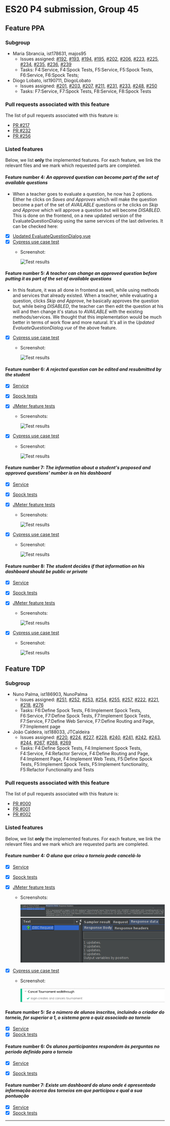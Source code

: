 # ES20 P4 submission, Group 45

## Feature PPA

### Subgroup

 - Maria Sbrancia, ist178631, majos95
   + Issues assigned: [#192](https://github.com/tecnico-softeng/es20tg_45-project/issues/192), [#193](https://github.com/tecnico-softeng/es20tg_45-project/issues/193), [#194](https://github.com/tecnico-softeng/es20tg_45-project/issues/194), [#195](https://github.com/tecnico-softeng/es20tg_45-project/issues/195), [#202](https://github.com/tecnico-softeng/es20tg_45-project/issues/202), [#206](https://github.com/tecnico-softeng/es20tg_45-project/issues/206), [#223](https://github.com/tecnico-softeng/es20tg_45-project/issues/223), [#225](https://github.com/tecnico-softeng/es20tg_45-project/issues/225), [#234](https://github.com/tecnico-softeng/es20tg_45-project/issues/234), [#235](https://github.com/tecnico-softeng/es20tg_45-project/issues/235), [#236](https://github.com/tecnico-softeng/es20tg_45-project/issues/236), [#239](https://github.com/tecnico-softeng/es20tg_45-project/issues/239)
   + Tasks: F4:Service, F4:Spock Tests, F5:Service, F5:Spock Tests, F6:Service, F6:Spock Tests;
 - Diogo Lobato, ist190711, DiogoLobato
   + Issues assigned: [#201](https://github.com/tecnico-softeng/es20tg_45-project/issues/201), [#203](https://github.com/tecnico-softeng/es20tg_45-project/issues/203), [#207](https://github.com/tecnico-softeng/es20tg_45-project/issues/207), [#211](https://github.com/tecnico-softeng/es20tg_45-project/issues/211), [#231](https://github.com/tecnico-softeng/es20tg_45-project/issues/231), [#233](https://github.com/tecnico-softeng/es20tg_45-project/issues/233), [#248](https://github.com/tecnico-softeng/es20tg_45-project/issues/248), [#250](https://github.com/tecnico-softeng/es20tg_45-project/issues/250)
   + Tasks: F7:Service, F7:Spock Tests, F8:Service, F8:Spock Tests
 
### Pull requests associated with this feature

The list of pull requests associated with this feature is:

 - [PR #217](https://github.com/tecnico-softeng/es20tg_45-project/pull/217)
 - [PR #232](https://github.com/tecnico-softeng/es20tg_45-project/pull/232)
 - [PR #256](https://github.com/tecnico-softeng/es20tg_45-project/pull/256)


### Listed features
Below, we list **only** the implemented features. For each feature, we link the relevant files and we mark which requested parts are completed.

#### Feature number 4: _An approved question can become part of the set of available questions_

 - When a teacher goes to evaluate a question, he now has 2 options. Either he clicks on *Saves and Approves* which will make the question
 become a part of the set of *AVAILABLE* questions or he clicks on *Skip and Approve* which will approve a question but will become *DISABLED*.
 This is done on the frontend, on a new updated version of the EvaluateQuestionDialog using the same services of the last deliveries.
 It can be checked here:
 - [x] [Updated EvaluateQuestionDialog.vue](https://github.com/tecnico-softeng/es20tg_45-project/blob/perguntas-por-alunos-dev/frontend/src/views/teacher/evaluations/EvaluateQuestionDialog.vue)
 - [x] [Cypress use case test](https://github.com/tecnico-softeng/es20tg_45-project/blob/perguntas-por-alunos-dev/frontend/tests/e2e/specs/teacher/teacherSubmitEvaluation.js)
   + Screenshot: 
   
     ![Test results](https://i.imgur.com/dUSHRpt.png)

#### Feature number 5: _A teacher can change an approved question before putting it as part of the set of available questions_

 - In this feature, it was all done in frontend as well, while using methods and services that already existed. When a teacher, 
 while evaluating a question, clicks *Skip and Approve*, he basically approves the question but, while being *DISABLED*, the teacher
 can then edit the question at his will and then change it's status to *AVAILABLE* with the existing methods/services.
 We thought that this implementation would be much better in terms of work flow and more natural. It's all in the *Updated 
 EvaluateQuestionDialog.vue* of the above feature.
 
 - [x] [Cypress use case test](https://github.com/tecnico-softeng/es20tg_45-project/blob/perguntas-por-alunos-dev/frontend/tests/e2e/specs/teacher/teacherSubmitEvaluation.js)
   + Screenshot: 
   
     ![Test results](https://i.imgur.com/dUSHRpt.png)
   
#### Feature number 6: _A rejected question can be edited and resubmitted by the student_
 - [x] [Service](https://github.com/tecnico-softeng/es20tg_45-project/blob/06872132dc451b0563bf8ba02fc1a02f682adfdb/backend/src/main/java/pt/ulisboa/tecnico/socialsoftware/tutor/question/QuestionService.java#L187)
 - [x] [Spock tests](https://github.com/tecnico-softeng/es20tg_45-project/blob/perguntas-por-alunos-dev/backend/src/test/groovy/pt/ulisboa/tecnico/socialsoftware/tutor/question/service/ResubmitQuestionTest.groovy)
 - [x] [JMeter feature tests](https://github.com/tecnico-softeng/es20tg_45-project/blob/perguntas-por-alunos-dev/backend/jmeter/question/WSResubmitQuestion.jmx)
   + Screenshots:
      
     ![Test results](https://i.imgur.com/pQjOnhF.png)
     
 - [x] [Cypress use case test](https://github.com/tecnico-softeng/es20tg_45-project/blob/perguntas-por-alunos-dev/frontend/tests/e2e/specs/student/resubmitQuestion.js)
   + Screenshot: 
   
     ![Test results](https://i.imgur.com/6Oh0acB.png)

#### Feature number 7: _The information about a student's proposed and approved questions' number is on his dashboard_
 - [x] [Service](https://github.com/tecnico-softeng/es20tg_45-project/blob/06872132dc451b0563bf8ba02fc1a02f682adfdb/backend/src/main/java/pt/ulisboa/tecnico/socialsoftware/tutor/question/QuestionService.java#L363)
 - [x] [Spock tests](https://github.com/tecnico-softeng/es20tg_45-project/blob/perguntas-por-alunos-dev/backend/src/test/groovy/pt/ulisboa/tecnico/socialsoftware/tutor/question/service/CalculateApprovedVersusProposedTest.groovy)
 - [x] [JMeter feature tests](https://github.com/tecnico-softeng/es20tg_45-project/blob/perguntas-por-alunos-dev/backend/jmeter/question/WSStudentCalculateApprovedVSProposed.jmx)
   + Screenshots:
      
     ![Test results](https://i.imgur.com/WpheGe3.png)
     
 - [x] [Cypress use case test](https://github.com/tecnico-softeng/es20tg_45-project/blob/perguntas-por-alunos-dev/frontend/tests/e2e/specs/student/calculateApprovedVSProposedQuestionsStats.js)
   + Screenshot: 
   
     ![Test results](https://i.imgur.com/wt2R65a.png)

#### Feature number 8: _The student decides if that information on his dashboard should be public or private_
 - [x] [Service](https://github.com/tecnico-softeng/es20tg_45-project/blob/06872132dc451b0563bf8ba02fc1a02f682adfdb/backend/src/main/java/pt/ulisboa/tecnico/socialsoftware/tutor/user/UserService.java#L123)
 - [x] [Spock tests](https://github.com/tecnico-softeng/es20tg_45-project/blob/perguntas-por-alunos-dev/backend/src/test/groovy/pt/ulisboa/tecnico/socialsoftware/tutor/user/domain/user/TogglePrivacyTest.groovy)
 - [x] [JMeter feature tests](https://github.com/tecnico-softeng/es20tg_45-project/blob/perguntas-por-alunos-dev/backend/jmeter/student/WSTogglePrivacyTest.jmx)
   + Screenshots:
      
     ![Test results](https://i.imgur.com/yYhXYaT.png)
     
 - [x] [Cypress use case test](https://github.com/tecnico-softeng/es20tg_45-project/blob/perguntas-por-alunos-dev/frontend/tests/e2e/specs/student/toggleStatisticsPrivacy.js)
   + Screenshot: 
   
     ![Test results](https://i.imgur.com/DI6w2ym.png)



## Feature TDP

### Subgroup

 - Nuno Palma, ist186903, NunoPalma
   + Issues assigned: [#251](https://github.com/tecnico-softeng/es20tg_45-project/issues/251), [#252](https://github.com/tecnico-softeng/es20tg_45-project/issues/252), [#253](https://github.com/tecnico-softeng/es20tg_45-project/issues/253), [#254](https://github.com/tecnico-softeng/es20tg_45-project/issues/254), [#255](https://github.com/tecnico-softeng/es20tg_45-project/issues/255), [#257](https://github.com/tecnico-softeng/es20tg_45-project/issues/257), [#222](https://github.com/tecnico-softeng/es20tg_45-project/issues/222), [#221](https://github.com/tecnico-softeng/es20tg_45-project/issues/221), [#218](https://github.com/tecnico-softeng/es20tg_45-project/issues/218), [#276](https://github.com/tecnico-softeng/es20tg_45-project/issues/276)
   + Tasks: F6:Define Spock Tests, F6:Implement Spock Tests, F6:Service, F7:Define Spock Tests, F7:Implement Spock Tests, F7:Service, F7:Define Web Service, F7:Define Routing and Page, F7:Implement page
 - João Caldeira, ist188033, JTCaldeira
   + Issues assigned: [#220](https://github.com/tecnico-softeng/es20tg_45-project/issues/220), [#224](https://github.com/tecnico-softeng/es20tg_45-project/issues/224), [#227](https://github.com/tecnico-softeng/es20tg_45-project/issues/227), [#228](https://github.com/tecnico-softeng/es20tg_45-project/issues/228), [#240](https://github.com/tecnico-softeng/es20tg_45-project/issues/240), [#241](https://github.com/tecnico-softeng/es20tg_45-project/issues/240), [#242](https://github.com/tecnico-softeng/es20tg_45-project/issues/242), [#243](https://github.com/tecnico-softeng/es20tg_45-project/issues/243), [#244](https://github.com/tecnico-softeng/es20tg_45-project/issues/244), [#267](https://github.com/tecnico-softeng/es20tg_45-project/issues/267), [#268](https://github.com/tecnico-softeng/es20tg_45-project/issues/268), [#269](https://github.com/tecnico-softeng/es20tg_45-project/issues/269)
   + Tasks: F4:Define Spock Tests, F4:Implement Spock Tests, F4:Service, F4:Refactor Service, F4:Define Routing and Page, F4:Implement Page, F4:Implement Web Tests, F5:Define Spock Tests, F5:Implement Spock Tests, F5:Implement functionality, F5:Refactor Functionality and Tests
 
### Pull requests associated with this feature

The list of pull requests associated with this feature is:

 - [PR #000](https://github.com)
 - [PR #001](https://github.com)
 - [PR #002](https://github.com)


### Listed features

Below, we list **only** the implemented features. For each feature, we link the relevant files and we mark which are requested parts are completed.

#### Feature number 4: _O aluno que criou o torneio pode cancelá-lo_

 - [x] [Service](https://github.com/tecnico-softeng/es20tg_45-project/blob/torneios-de-perguntas-dev/backend/src/main/java/pt/ulisboa/tecnico/socialsoftware/tutor/tournament/TournamentService.java)
 - [x] [Spock tests](https://github.com/tecnico-softeng/es20tg_45-project/blob/torneios-de-perguntas-dev/backend/src/test/groovy/pt/ulisboa/tecnico/socialsoftware/tutor/tournament/service/CancelTournamentServiceSpockTest.groovy)
 - [x] [JMeter feature tests](https://github.com/tecnico-softeng/es20tg_45-project/blob/torneios-de-perguntas-dev/backend/jmeter/tournament/WSCancelTournamentTest.jmx)
   + Screenshots:
      
     ![Test results](p4-images/TDP4_request.png)
     ![Test results](p4-images/TDP4_teardown.png)
     
 - [x] [Cypress use case test](https://github.com/tecnico-softeng/es20tg_45-project/blob/torneios-de-perguntas-dev/frontend/tests/e2e/specs/tournament/cancelTournament.js)
   + Screenshot: 
   
     ![Test results](p4-images/TDP4_cypress.png)

#### Feature number 5: _Se o número de alunos inscritos, incluindo o criador do torneio, for superior a 1, o sistema gera o quiz associado ao torneio_

 - [x] [Service](https://github.com/tecnico-softeng/es20tg_45-project/blob/torneios-de-perguntas/backend/src/main/java/pt/ulisboa/tecnico/socialsoftware/tutor/tournament/TournamentService.java#L127)
 - [x] [Spock tests](https://github.com/tecnico-softeng/es20tg_45-project/blob/torneios-de-perguntas/backend/src/test/groovy/pt/ulisboa/tecnico/socialsoftware/tutor/tournament/service/CreateAssociatedQuizSpockTest.groovy)

#### Feature number 6: _Os alunos participantes respondem às perguntas no período definido para o torneio_

 - [x] [Service](https://github.com/tecnico-softeng/es20tg_45-project/blob/torneios-de-perguntas-dev/backend/src/main/java/pt/ulisboa/tecnico/socialsoftware/tutor/tournament/TournamentService.java#L119)
 - [x] [Spock tests](https://github.com/tecnico-softeng/es20tg_45-project/blob/torneios-de-perguntas-dev/backend/src/test/groovy/pt/ulisboa/tecnico/socialsoftware/tutor/tournament/service/EnrollStudentTimeConstraintServiceSpockTest.groovy)
     

#### Feature number 7: _Existe um dashboard do aluno onde é apresentada informação acerca dos torneios em que participou e qual a sua pontuação_

 - [x] [Service](https://github.com/tecnico-softeng/es20tg_45-project/blob/torneios-de-perguntas-dev/backend/src/main/java/pt/ulisboa/tecnico/socialsoftware/tutor/tournament/TournamentController.java#L43)
 - [x] [Spock tests](https://github.com/tecnico-softeng/es20tg_45-project/blob/torneios-de-perguntas-dev/backend/src/test/groovy/pt/ulisboa/tecnico/socialsoftware/tutor/tournament/service/GetStudentTournamentStatsServiceSpockTest.groovy)
    
---